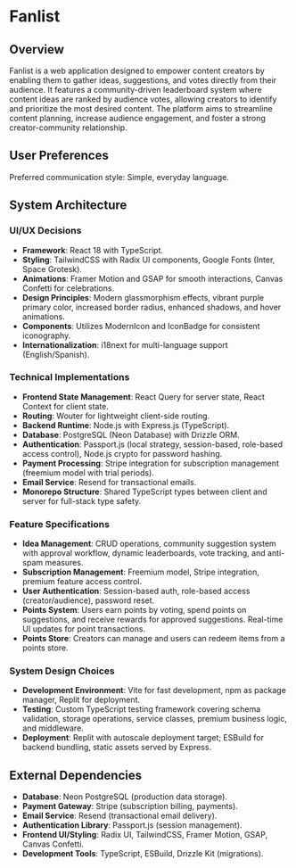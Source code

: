 # Fanlist

## Overview
Fanlist is a web application designed to empower content creators by enabling them to gather ideas, suggestions, and votes directly from their audience. It features a community-driven leaderboard system where content ideas are ranked by audience votes, allowing creators to identify and prioritize the most desired content. The platform aims to streamline content planning, increase audience engagement, and foster a strong creator-community relationship.

## User Preferences
Preferred communication style: Simple, everyday language.

## System Architecture

### UI/UX Decisions
- **Framework**: React 18 with TypeScript.
- **Styling**: TailwindCSS with Radix UI components, Google Fonts (Inter, Space Grotesk).
- **Animations**: Framer Motion and GSAP for smooth interactions, Canvas Confetti for celebrations.
- **Design Principles**: Modern glassmorphism effects, vibrant purple primary color, increased border radius, enhanced shadows, and hover animations.
- **Components**: Utilizes ModernIcon and IconBadge for consistent iconography.
- **Internationalization**: i18next for multi-language support (English/Spanish).

### Technical Implementations
- **Frontend State Management**: React Query for server state, React Context for client state.
- **Routing**: Wouter for lightweight client-side routing.
- **Backend Runtime**: Node.js with Express.js (TypeScript).
- **Database**: PostgreSQL (Neon Database) with Drizzle ORM.
- **Authentication**: Passport.js (local strategy, session-based, role-based access control), Node.js crypto for password hashing.
- **Payment Processing**: Stripe integration for subscription management (freemium model with trial periods).
- **Email Service**: Resend for transactional emails.
- **Monorepo Structure**: Shared TypeScript types between client and server for full-stack type safety.

### Feature Specifications
- **Idea Management**: CRUD operations, community suggestion system with approval workflow, dynamic leaderboards, vote tracking, and anti-spam measures.
- **Subscription Management**: Freemium model, Stripe integration, premium feature access control.
- **User Authentication**: Session-based auth, role-based access (creator/audience), password reset.
- **Points System**: Users earn points by voting, spend points on suggestions, and receive rewards for approved suggestions. Real-time UI updates for point transactions.
- **Points Store**: Creators can manage and users can redeem items from a points store.

### System Design Choices
- **Development Environment**: Vite for fast development, npm as package manager, Replit for deployment.
- **Testing**: Custom TypeScript testing framework covering schema validation, storage operations, service classes, premium business logic, and middleware.
- **Deployment**: Replit with autoscale deployment target; ESBuild for backend bundling, static assets served by Express.

## External Dependencies

- **Database**: Neon PostgreSQL (production data storage).
- **Payment Gateway**: Stripe (subscription billing, payments).
- **Email Service**: Resend (transactional email delivery).
- **Authentication Library**: Passport.js (session management).
- **Frontend UI/Styling**: Radix UI, TailwindCSS, Framer Motion, GSAP, Canvas Confetti.
- **Development Tools**: TypeScript, ESBuild, Drizzle Kit (migrations).